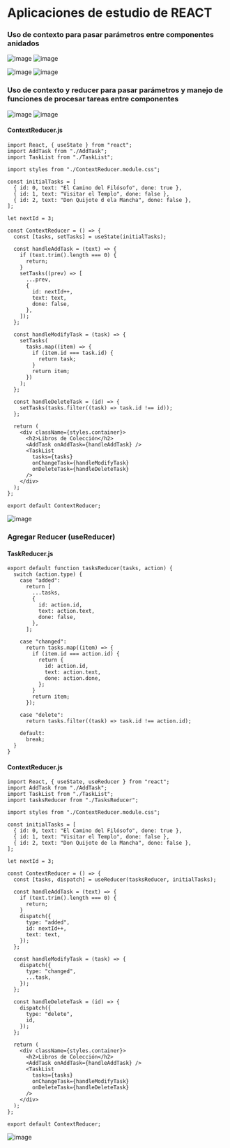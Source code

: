 # Aplicaciones de estudio de REACT

### Uso de contexto para pasar parámetros entre componentes anidados

![image](https://github.com/wlopera/react-study-reducer-context/assets/7141537/5ae3e5c8-5a65-4f4f-8ad6-511eeb7a4d2e)
![image](https://github.com/wlopera/react-study-reducer-context/assets/7141537/71ad7725-70a4-4d8e-984b-53481b42c341)

![image](https://github.com/wlopera/react-study-reducer-context/assets/7141537/a575b4d1-9afe-4412-ae45-7fd9246a7076)
![image](https://github.com/wlopera/react-study-reducer-context/assets/7141537/a9bfb761-a41d-468c-8b86-37c41d34be09)

### Uso de contexto y reducer para pasar parámetros y manejo de funciones de procesar tareas entre componentes

![image](https://github.com/wlopera/react-study-reducer-context/assets/7141537/cdb85ba5-af41-4e0a-b0dc-b6f31ff6cc8e)
![image](https://github.com/wlopera/react-study-reducer-context/assets/7141537/914b5891-b38f-40e2-85ad-74d3bbb61cf7)

#### ContextReducer.js
```
import React, { useState } from "react";
import AddTask from "./AddTask";
import TaskList from "./TaskList";

import styles from "./ContextReducer.module.css";

const initialTasks = [
  { id: 0, text: "El Camino del Filósofo", done: true },
  { id: 1, text: "Visitar el Templo", done: false },
  { id: 2, text: "Don Quijote d ela Mancha", done: false },
];

let nextId = 3;

const ContextReducer = () => {
  const [tasks, setTasks] = useState(initialTasks);

  const handleAddTask = (text) => {
    if (text.trim().length === 0) {
      return;
    }
    setTasks((prev) => [
      ...prev,
      {
        id: nextId++,
        text: text,
        done: false,
      },
    ]);
  };

  const handleModifyTask = (task) => {
    setTasks(
      tasks.map((item) => {
        if (item.id === task.id) {
          return task;
        }
        return item;
      })
    );
  };

  const handleDeleteTask = (id) => {
    setTasks(tasks.filter((task) => task.id !== id));
  };

  return (
    <div className={styles.container}>
      <h2>Libros de Colección</h2>
      <AddTask onAddTask={handleAddTask} />
      <TaskList
        tasks={tasks}
        onChangeTask={handleModifyTask}
        onDeleteTask={handleDeleteTask}
      />
    </div>
  );
};

export default ContextReducer;
```
![image](https://github.com/wlopera/react-study-reducer-context/assets/7141537/1a539544-2d41-4b27-ae06-e8b9b8100a66)

### Agregar Reducer (useReducer)

#### TaskReducer.js
```
export default function tasksReducer(tasks, action) {
  switch (action.type) {
    case "added":
      return [
        ...tasks,
        {
          id: action.id,
          text: action.text,
          done: false,
        },
      ];

    case "changed":
      return tasks.map((item) => {
        if (item.id === action.id) {
          return {
            id: action.id,
            text: action.text,
            done: action.done,
          };
        }
        return item;
      });

    case "delete":
      return tasks.filter((task) => task.id !== action.id);

    default:
      break;
  }
}
```
#### ContextReducer.js
```
import React, { useState, useReducer } from "react";
import AddTask from "./AddTask";
import TaskList from "./TaskList";
import tasksReducer from "./TasksReducer";

import styles from "./ContextReducer.module.css";

const initialTasks = [
  { id: 0, text: "El Camino del Filósofo", done: true },
  { id: 1, text: "Visitar el Templo", done: false },
  { id: 2, text: "Don Quijote de la Mancha", done: false },
];

let nextId = 3;

const ContextReducer = () => {
  const [tasks, dispatch] = useReducer(tasksReducer, initialTasks);

  const handleAddTask = (text) => {
    if (text.trim().length === 0) {
      return;
    }
    dispatch({
      type: "added",
      id: nextId++,
      text: text,
    });
  };

  const handleModifyTask = (task) => {
    dispatch({
      type: "changed",
      ...task,
    });
  };

  const handleDeleteTask = (id) => {
    dispatch({
      type: "delete",
      id,
    });
  };

  return (
    <div className={styles.container}>
      <h2>Libros de Colección</h2>
      <AddTask onAddTask={handleAddTask} />
      <TaskList
        tasks={tasks}
        onChangeTask={handleModifyTask}
        onDeleteTask={handleDeleteTask}
      />
    </div>
  );
};

export default ContextReducer;
```
![image](https://github.com/wlopera/react-study-reducer-context/assets/7141537/b69d2083-5a80-4dbe-8839-34937b8c58fa)

